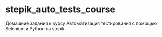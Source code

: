# stepik_auto_tests_course
Домашние задания к курсу Автоматизация тестирования с помощью Selenium и Python на stepik
